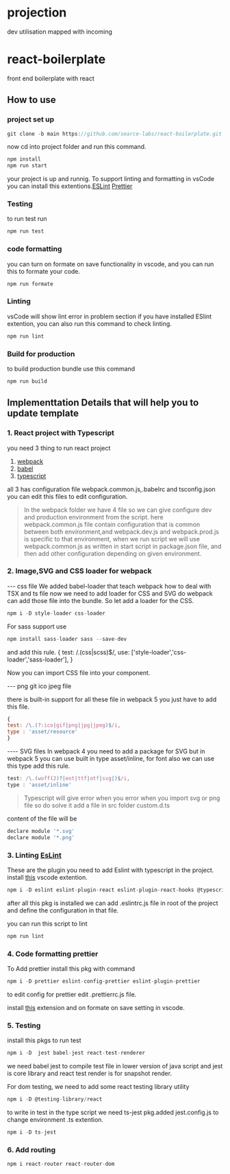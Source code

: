 # projection

dev utilisation mapped with incoming

# react-boilerplate

front end boilerplate with react

## How to use

### project set up

```js
git clone -b main https://github.com/searce-labs/react-boilerplate.git
```

now cd into project folder and run this command.

```js
npm install
npm run start
```

your project is up and runnig. To support linting and formatting in vsCode you can install this extentions.[ESLint](https://marketplace.visualstudio.com/items?itemName=dbaeumer.vscode-eslint) [Prettier](https://marketplace.visualstudio.com/items?itemName=esbenp.prettier-vscode)

### Testing

to run test run

```js
npm run test
```

### code formatting

you can turn on formate on save functionality in vscode, and you can run this to formate your code.

```js
npm run formate
```

### Linting

vsCode will show lint error in problem section if you have installed ESlint extention, you can also run this command to check linting.

```js
npm run lint
```

### Build for production

to build production bundle use this command

```js
npm run build
```

## Implementtation Details that will help you to update template

### 1. React project with Typescript

you need 3 thing to run react project

1. [webpack](https://webpack.js.org/concepts/)
2. [babel](https://babeljs.io/)
3. [typescript](https://www.typescriptlang.org/docs/handbook/typescript-in-5-minutes.html)

all 3 has configuration file webpack.common.js,.babelrc and tsconfig.json you can edit this files to edit configuration.

> In the webpack folder we have 4 file so we can give configure dev and production environment from the script. here webpack.common.js file contain configuration that is common between both environment,and webpack.dev.js and webpack.prod.js is specific to that environment, when we run script we will use webpack.common.js as written in start script in package.json file, and then add other configuration depending on given environment.

### 2. Image,SVG and CSS loader for webpack

--- css file
We added babel-loader that teach webpack how to deal with TSX and ts file now we need to add loader for CSS and SVG do webpack can add those file into the bundle. So let add a loader for the CSS.

```js
npm i -D style-loader css-loader
```

For sass support use

```js
npm install sass-loader sass --save-dev
```

and add this rule.
{
test: /\.(css|scss)$/,
use: ['style-loader','css-loader','sass-loader'],
}

Now you can import CSS file into your component.

--- png git ico jpeg file

there is built-in support for all these file in webpack 5 you just have to add this file.

```js
{
test: /\.(?:ico|gif|png|jpg|jpeg)$/i,
type : 'asset/resource'
}
```

---- SVG files
In webpack 4 you need to add a package for SVG but in webpack 5 you can use built in type asset/inline, for font also we can use this type add this rule.

```js
test: /\.(woff(2)?|eot|ttf|otf|svg|)$/i,
type : 'asset/inline'
```

> Typescript will give error when you error when you import svg or png file so do solve it add a file in src folder custom.d.ts

content of the file will be

```js
declare module '*.svg'
declare module '*.png'
```

### 3. Linting [EsLint](https://eslint.org/docs/user-guide/getting-started)

These are the plugin you need to add Eslint with typescript in the project. install [this](https://marketplace.visualstudio.com/items?itemName=dbaeumer.vscode-eslint) vscode extention.

```js
npm i -D eslint eslint-plugin-react eslint-plugin-react-hooks @typescript-eslint/parser @typescript-eslint/eslint-plugin eslint-plugin-import eslint-plugin-jsx-a11y
```

after all this pkg is installed we can add .eslintrc.js file in root of the project and define the configuration in that file.

you can run this script to lint

```js
npm run lint
```

### 4. Code formatting prettier

To Add prettier install this pkg with command

```js
npm i -D prettier eslint-config-prettier eslint-plugin-prettier
```

to edit config for prettier edit .prettierrc.js file.

install [this](https://marketplace.visualstudio.com/items?itemName=esbenp.prettier-vscode) extension and on formate on save setting in vscode.

### 5. Testing

install this pkgs to run test

```js
npm i -D  jest babel-jest react-test-renderer
```

we need babel jest to compile test file in lower version of java script and jest is core library and react test render is for snapshot render.

For dom testing, we need to add some react testing library utility

```js
npm i -D @testing-library/react
```

to write in test in the type script we need ts-jest pkg.added jest.config.js to change environment .ts extention.

```js
npm i -D ts-jest
```

### 6. Add routing

```js
npm i react-router react-router-dom
```

